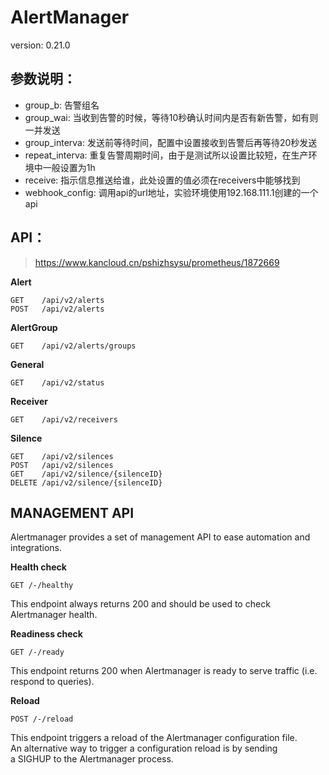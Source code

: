 # AlertManager
version: 0.21.0

## 参数说明：
* group_b: 告警组名
* group_wai: 当收到告警的时候，等待10秒确认时间内是否有新告警，如有则一并发送
* group_interva: 发送前等待时间，配置中设置接收到告警后再等待20秒发送
* repeat_interva: 重复告警周期时间，由于是测试所以设置比较短，在生产环境中一般设置为1h
* receive: 指示信息推送给谁，此处设置的值必须在receivers中能够找到
* webhook_config: 调用api的url地址，实验环境使用192.168.111.1创建的一个api

## API：
> https://www.kancloud.cn/pshizhsysu/prometheus/1872669  

**Alert**
```
GET    /api/v2/alerts
POST   /api/v2/alerts
```

**AlertGroup**
```
GET    /api/v2/alerts/groups
```

**General**
```
GET    /api/v2/status
```

**Receiver**
```
GET    /api/v2/receivers
```

**Silence**
```
GET    /api/v2/silences
POST   /api/v2/silences
GET    /api/v2/silence/{silenceID}
DELETE /api/v2/silence/{silenceID}
```

## MANAGEMENT API
Alertmanager provides a set of management API to ease automation and integrations.

**Health check**
```
GET /-/healthy
```
This endpoint always returns 200 and should be used to check Alertmanager health.

**Readiness check**
```
GET /-/ready
```
This endpoint returns 200 when Alertmanager is ready to serve traffic (i.e. respond to queries).

**Reload**
```
POST /-/reload
```
This endpoint triggers a reload of the Alertmanager configuration file.  
An alternative way to trigger a configuration reload is by sending a SIGHUP to the Alertmanager process.